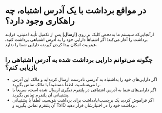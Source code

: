 # در مواقع برداشت با یک آدرس اشتباه، چه راهکاری وجود دارد؟

ازآنجایی‌که سیستم ما به‌محض کلیک بر روی **[ارسال]** پس از تکمیل تأیید امنیتی، فرایند برداشت را آغاز می‌کند؛ اگر اشتباهاً دارایی خود را به آدرس اشتباهی برداشت کنید، هیتوبیت امکان پیدا کردن گیرنده دارایی شما را ندارد. 

## چگونه می‌توانم دارایی برداشت شده به آدرس اشتباهی را بازیابی کنم؟

-	اگر دارایی‌های خود را به‌اشتباه به آدرسی نادرست ارسال کرده‌اید و مالک این آدرس را می‌شناسید، لطفاً مستقیماً با مالک تماس بگیرید.
-	اگر دارایی‌های شما به آدرس اشتباهی در پلتفرم دیگری ارسال شده است، سریعاً با پشتیبانی آن پلتفرم تماس بگیرید.
-	اگر فراموش کردید یک برچسب/یادداشت برای برداشت بنویسید، لطفاً با پشتیبانی آن پلتفرم تماس بگیرید و TxID برداشت خود را در اختیارشان قرار دهید.

